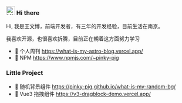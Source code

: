 ### <img src='https://qpluspicture.oss-cn-beijing.aliyuncs.com/6LjjQA/Hi.gif' alt='Hi' width="24"/> Hi there

Hi, 我是王文博，前端开发者，有三年的开发经验，目前生活在南京。  

我喜欢开源，也很喜欢折腾，目前正在朝着这方面努力学习

- 🍑 个人周刊 <https://what-is-my-astro-blog.vercel.app/> 
- 🌻 NPM <https://www.npmjs.com/~pinky-pig> 

### Little Project

- 🍟 随机背景组件 <https://pinky-pig.github.io/what-is-my-random-bg/>
- 🍟 Vue3 拖拽组件 <https://v3-dragblock-demo.vercel.app/>

<!-- <details>
<summary>中文简介</summary>

Hi, 我是王文博，前端开发者，有三年的开发经验，目前生活在南京。

[个人周刊](https://what-is-my-astro-blog.vercel.app/)
</details> 
<sub>我喜欢开源，也很喜欢折腾，目前正在朝着这方面努力学习</sub>
-->


<!-- **pinky-pig/pinky-pig** is a ✨ _special_ ✨ repository because its `README.md` (this file) appears on your GitHub profile. -->
